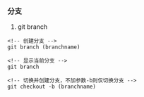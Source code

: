 ### 分支

1. git branch
```git
<!-- 创建分支 -->
git branch (branchname)

<!-- 显示当前分支 -->
git branch

<!-- 切换并创建分支，不加参数-b则仅切换分支 -->
git checkout -b (branchname)


```